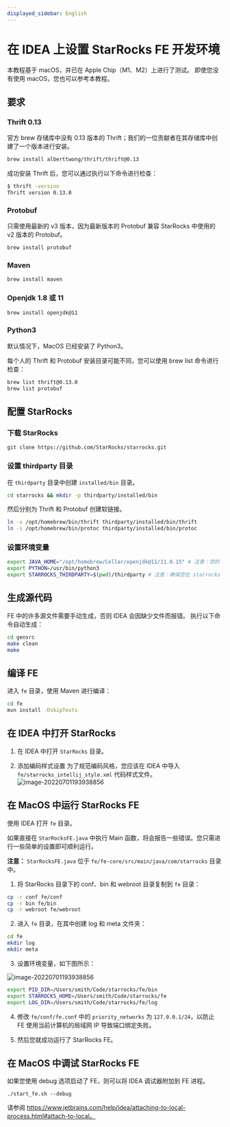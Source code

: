 ```yaml
---
displayed_sidebar: English
---
```


# 在 IDEA 上设置 StarRocks FE 开发环境

本教程基于 macOS，并已在 Apple Chip（M1、M2）上进行了测试。
即使您没有使用 macOS，您也可以参考本教程。

## 要求

### Thrift 0.13

官方 brew 存储库中没有 0.13 版本的 Thrift；我们的一位贡献者在其存储库中创建了一个版本进行安装。

```bash
brew install alberttwong/thrift/thrift@0.13
```

成功安装 Thrift 后，您可以通过执行以下命令进行检查：

```bash
$ thrift -version
Thrift version 0.13.0
```

### Protobuf

只需使用最新的 v3 版本，因为最新版本的 Protobuf 兼容 StarRocks 中使用的 v2 版本的 Protobuf。

```bash
brew install protobuf
```

### Maven

```
brew install maven
```

### Openjdk 1.8 或 11

```bash
brew install openjdk@11
```

### Python3

默认情况下，MacOS 已经安装了 Python3。


每个人的 Thrift 和 Protobuf 安装目录可能不同，您可以使用 brew list 命令进行检查：

```bash
brew list thrift@0.13.0
brew list protobuf
```

## 配置 StarRocks

### 下载 StarRocks

```
git clone https://github.com/StarRocks/starrocks.git
```

### 设置 thirdparty 目录

在 `thirdparty` 目录中创建 `installed/bin` 目录。

```bash
cd starrocks && mkdir -p thirdparty/installed/bin
```

然后分别为 Thrift 和 Protobuf 创建软链接。

```bash
ln -s /opt/homebrew/bin/thrift thirdparty/installed/bin/thrift
ln -s /opt/homebrew/bin/protoc thirdparty/installed/bin/protoc
```

### 设置环境变量

```bash
export JAVA_HOME="/opt/homebrew/Cellar/openjdk@11/11.0.15" # 注意：您的 JDK 版本可能与桌面上的不同
export PYTHON=/usr/bin/python3
export STARROCKS_THIRDPARTY=$(pwd)/thirdparty # 注意：确保您在 starrocks 目录中
```

## 生成源代码

FE 中的许多源文件需要手动生成，否则 IDEA 会因缺少文件而报错。
执行以下命令自动生成：

```bash
cd gensrc
make clean
make
```

## 编译 FE

进入 `fe` 目录，使用 Maven 进行编译：

```bash
cd fe
mvn install -DskipTests
```

## 在 IDEA 中打开 StarRocks

1. 在 IDEA 中打开 `StarRocks` 目录。

2. 添加编码样式设置
    为了规范编码风格，您应该在 IDEA 中导入 `fe/starrocks_intellij_style.xml` 代码样式文件。
![image-20220701193938856](../../assets/IDEA-2.png)

## 在 MacOS 中运行 StarRocks FE

使用 IDEA 打开 `fe` 目录。

如果直接在 `StarRocksFE.java` 中执行 Main 函数，将会报告一些错误。您只需进行一些简单的设置即可顺利运行。

**注意：** `StarRocksFE.java` 位于 `fe/fe-core/src/main/java/com/starrocks` 目录中。

1. 将 StarRocks 目录下的 conf、bin 和 webroot 目录复制到 `fe` 目录：

```bash
cp -r conf fe/conf
cp -r bin fe/bin
cp -r webroot fe/webroot
```

2. 进入 `fe` 目录，在其中创建 log 和 meta 文件夹：

```bash
cd fe
mkdir log
mkdir meta
```

3. 设置环境变量，如下图所示：

![image-20220701193938856](../../assets/IDEA-1.png)

```bash
export PID_DIR=/Users/smith/Code/starrocks/fe/bin
export STARROCKS_HOME=/Users/smith/Code/starrocks/fe
export LOG_DIR=/Users/smith/Code/starrocks/fe/log
```

4. 修改 `fe/conf/fe.conf` 中的 `priority_networks` 为 `127.0.0.1/24`，以防止 FE 使用当前计算机的局域网 IP 导致端口绑定失败。

5. 然后您就成功运行了 StarRocks FE。

## 在 MacOS 中调试 StarRocks FE

如果您使用 debug 选项启动了 FE，则可以将 IDEA 调试器附加到 FE 进程。


```
./start_fe.sh --debug
```

请参阅 https://www.jetbrains.com/help/idea/attaching-to-local-process.html#attach-to-local。
